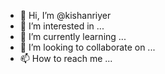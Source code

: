 - 👋 Hi, I’m @kishanriyer
- 👀 I’m interested in ...
- 🌱 I’m currently learning ...
- 💞️ I’m looking to collaborate on ...
- 📫 How to reach me ...

<!---
kishanriyer/kishanriyer is a ✨ special ✨ repository because its `README.md` (this file) appears on your GitHub profile.
You can click the Preview link to take a look at your changes.
--->
